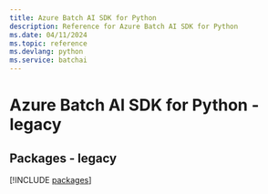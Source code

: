 ```yaml
---
title: Azure Batch AI SDK for Python
description: Reference for Azure Batch AI SDK for Python
ms.date: 04/11/2024
ms.topic: reference
ms.devlang: python
ms.service: batchai
---
```

# Azure Batch AI SDK for Python - legacy
## Packages - legacy
[!INCLUDE [packages](batch-ai-index.md)]